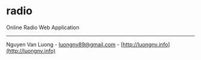 radio
=====

Online Radio Web Application

-------------------------------
Nguyen Van Luong - luongnv89@gmail.com - [http://luongnv.info](http://luongnv.info)
